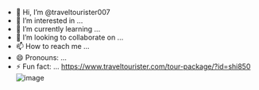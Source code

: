 - 👋 Hi, I’m @traveltourister007
- 👀 I’m interested in ...
- 🌱 I’m currently learning ...
- 💞️ I’m looking to collaborate on ...
- 📫 How to reach me ...
- 😄 Pronouns: ...
- ⚡ Fun fact: ...
https://www.traveltourister.com/tour-package/?id=shi850
![image](https://github.com/traveltourister007/traveltourister007/assets/161706746/2c60bf95-a193-4c04-9ceb-1fb2eaaaf397)

<!---
traveltourister007/traveltourister007 is a ✨ special ✨ repository because its `README.md` (this file) appears on your GitHub profile.
You can click the Preview link to take a look at your changes.
--->
